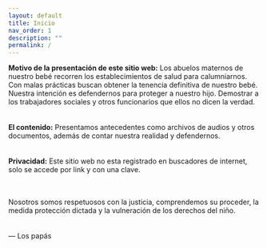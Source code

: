 ```yaml
---
layout: default
title: Inicio
nav_order: 1
description: ""
permalink: /
---
```


<b>Motivo de la presentación de este sitio web:</b>
Los abuelos maternos de nuestro bebé recorren los establecimientos de salud para calumniarnos. Con malas prácticas buscan obtener la tenencia definitiva de nuestro bebé. Nuestra intención es defendernos para proteger a nuestro hijo. Demostrar a los trabajadores sociales y otros funcionarios que ellos no dicen la verdad.
<br><br><br>
<b>El contenido:</b>
Presentamos antecedentes como archivos de audios y otros documentos, además de contar nuestra realidad y defendernos.
<br><br><br>
<b>Privacidad:</b> Este sitio web no esta registrado en buscadores de internet, solo se accede por link y con una clave.
<br><br><br>


Nosotros somos respetuosos con la justicia, comprendemos su proceder, la medida protección dictada y la vulneración de los derechos del niño.
<br><br><br>
 — Los papás

